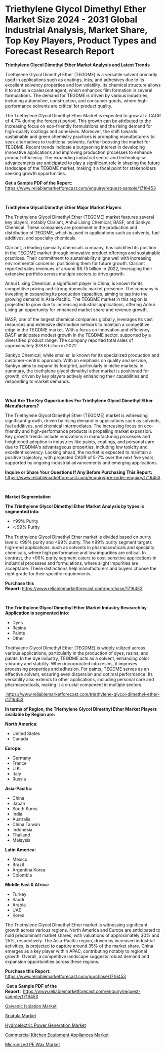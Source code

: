 <p><h1>Triethylene Glycol Dimethyl Ether Market Size 2024 - 2031 Global Industrial Analysis, Market Share, Top Key Players, Product Types and Forecast Research Report</h1></p><p><strong>Triethylene Glycol Dimethyl Ether Market Analysis and Latest Trends</strong></p>
<p><p>Triethylene Glycol Dimethyl Ether (TEGDME) is a versatile solvent primarily used in applications such as coatings, inks, and adhesives due to its excellent solvency properties and low volatility. Its chemical structure allows it to act as a coalescent agent, which enhances film formation in several formulations. The demand for TEGDME is driven by various industries, including automotive, construction, and consumer goods, where high-performance solvents are critical for product quality.</p><p>The Triethylene Glycol Dimethyl Ether Market is expected to grow at a CAGR of 4.7% during the forecast period. This growth can be attributed to the increasing focus on eco-friendly formulations and the rising demand for high-quality coatings and adhesives. Moreover, the shift towards sustainable and green chemistry practices is prompting manufacturers to seek alternatives to traditional solvents, further boosting the market for TEGDME. Recent trends indicate a burgeoning interest in developing innovative applications and improving production processes to enhance product efficiency. The expanding industrial sector and technological advancements are anticipated to play a significant role in shaping the future landscape of the TEGDME market, making it a focal point for stakeholders seeking growth opportunities.</p></p>
<p><strong>Get a Sample PDF of the Report:&nbsp;</strong> <a href="https://www.reliablemarketforecast.com/enquiry/request-sample/1716453?utm_campaign=1567&utm_medium=2&utm_source=Github&utm_content=ia&utm_term=23102024&utm_id=triethylene-glycol-dimethyl-ether">https://www.reliablemarketforecast.com/enquiry/request-sample/1716453</a></p>
<p>&nbsp;</p>
<p><strong>Triethylene Glycol Dimethyl Ether Major Market Players</strong></p>
<p><p>The Triethylene Glycol Dimethyl Ether (TEGDME) market features several key players, notably Clariant, Anhui Lixing Chemical, BASF, and Sankyo Chemical. These companies are prominent in the production and distribution of TEGDME, which is used in applications such as solvents, fuel additives, and specialty chemicals.</p><p>Clariant, a leading specialty chemicals company, has solidified its position in the TEGDME market through innovative product offerings and sustainable practices. Their commitment to sustainability aligns well with increasing environmental concerns, positioning them for future growth. Clariant reported sales revenues of around $6.75 billion in 2022, leveraging their extensive portfolio across multiple sectors to drive growth.</p><p>Anhui Lixing Chemical, a significant player in China, is known for its competitive pricing and strong domestic market presence. The company is investing in expanding its production capacities, aiming to tap into the growing demand in Asia-Pacific. The TEGDME market in this region is projected to grow due to increasing industrial applications, offering Anhui Lixing an opportunity for enhanced market share and revenue growth.</p><p>BASF, one of the largest chemical companies globally, leverages its vast resources and extensive distribution network to maintain a competitive edge in the TEGDME market. With a focus on innovation and efficiency, BASF anticipates modest growth in the TEGDME sector, supported by a diversified product range. The company reported total sales of approximately $78.6 billion in 2022.</p><p>Sankyo Chemical, while smaller, is known for its specialized production and customer-centric approach. With an emphasis on quality and service, Sankyo aims to expand its footprint, particularly in niche markets. In summary, the triethylene glycol dimethyl ether market is positioned for growth, driven by key players actively enhancing their capabilities and responding to market demands.</p></p>
<p>&nbsp;</p>
<p><strong>What Are The Key Opportunities For Triethylene Glycol Dimethyl Ether Manufacturers?</strong></p>
<p><p>The Triethylene Glycol Dimethyl Ether (TEGDME) market is witnessing significant growth, driven by rising demand in applications such as solvents, fuel additives, and chemical intermediates. The increasing focus on eco-friendly and high-performance products is propelling market expansion. Key growth trends include innovations in manufacturing processes and heightened adoption in industries like paints, coatings, and personal care due to TEGDMA's advantageous properties, including low toxicity and excellent solvency. Looking ahead, the market is expected to maintain a positive trajectory, with projected CAGR of 5-7% over the next five years, supported by ongoing industrial advancements and emerging applications.</p></p>
<p><strong>Inquire or Share Your Questions If Any Before Purchasing This Report:</strong> <a href="https://www.reliablemarketforecast.com/enquiry/pre-order-enquiry/1716453?utm_campaign=1567&utm_medium=2&utm_source=Github&utm_content=ia&utm_term=23102024&utm_id=triethylene-glycol-dimethyl-ether">https://www.reliablemarketforecast.com/enquiry/pre-order-enquiry/1716453</a></p>
<p>&nbsp;</p>
<p><strong>Market Segmentation</strong></p>
<p><strong>The Triethylene Glycol Dimethyl Ether Market Analysis by types is segmented into:</strong></p>
<p><ul><li>≥99% Purity</li><li>＜99% Purity</li></ul></p>
<p><p>The Triethylene Glycol Dimethyl Ether market is divided based on purity levels: ≥99% purity and <99% purity. The ≥99% purity segment targets high-end applications, such as solvents in pharmaceuticals and specialty chemicals, where high performance and low impurities are critical. In contrast, the <99% purity segment caters to cost-sensitive applications in industrial processes and formulations, where slight impurities are acceptable. These distinctions help manufacturers and buyers choose the right grade for their specific requirements.</p></p>
<p><strong>Purchase this Report:&nbsp;</strong><a href="https://www.reliablemarketforecast.com/purchase/1716453?utm_campaign=1567&utm_medium=2&utm_source=Github&utm_content=ia&utm_term=23102024&utm_id=triethylene-glycol-dimethyl-ether">https://www.reliablemarketforecast.com/purchase/1716453</a></p>
<p>&nbsp;</p>
<p><strong>The Triethylene Glycol Dimethyl Ether Market Industry Research by Application is segmented into:</strong></p>
<p><ul><li>Dyes</li><li>Resins</li><li>Paints</li><li>Other</li></ul></p>
<p><p>Triethylene Glycol Dimethyl Ether (TEGDME) is widely utilized across various applications, particularly in the production of dyes, resins, and paints. In the dye industry, TEGDME acts as a solvent, enhancing color vibrancy and stability. When incorporated into resins, it improves processing properties and adhesion. For paints, TEGDME serves as an effective solvent, ensuring even dispersion and optimal performance. Its versatility also extends to other applications, including personal care and pharmaceuticals, making it a crucial component in multiple sectors.</p></p>
<p><a href="https://www.reliablemarketforecast.com/triethylene-glycol-dimethyl-ether-r1716453?utm_campaign=1567&utm_medium=2&utm_source=Github&utm_content=ia&utm_term=23102024&utm_id=triethylene-glycol-dimethyl-ether">&nbsp;https://www.reliablemarketforecast.com/triethylene-glycol-dimethyl-ether-r1716453</a></p>
<p><strong>In terms of Region, the Triethylene Glycol Dimethyl Ether Market Players available by Region are:</strong></p>
<p>
    <p> <strong> North America: </strong>
        <ul>
            <li>United States</li>
            <li>Canada</li>
        </ul>
        </p> 
    <p> <strong> Europe: </strong>
        <ul>
            <li>Germany</li>
            <li>France</li>
            <li>U.K.</li>
            <li>Italy</li>
            <li>Russia</li>
        </ul>
        </p> 
    <p> <strong> Asia-Pacific: </strong>
        <ul>
            <li>China</li>
            <li>Japan</li>
            <li>South Korea</li>
            <li>India</li>
            <li>Australia</li>
            <li>China Taiwan</li>
            <li>Indonesia</li>
            <li>Thailand</li>
            <li>Malaysia</li>
        </ul>
        </p> 
    <p> <strong> Latin America: </strong>
        <ul>
            <li>Mexico</li>
            <li>Brazil</li>
            <li>Argentina Korea</li>
            <li>Colombia</li>
        </ul>
        </p> 
    <p> <strong> Middle East & Africa: </strong>
        <ul>
            <li>Turkey</li>
            <li>Saudi</li>
            <li>Arabia</li>
            <li>UAE</li>
            <li>Korea</li>
        </ul>
    </p>
    </p>
<p><p>The Triethylene Glycol Dimethyl Ether market is witnessing significant growth across various regions. North America and Europe are anticipated to hold predominant market shares, with valuations of approximately 30% and 25%, respectively. The Asia-Pacific region, driven by increased industrial activities, is projected to capture around 35% of the market share. China emerges as a key player within APAC, contributing notably to regional growth. Overall, a competitive landscape suggests robust demand and expansion opportunities across these regions.</p></p>
<p><strong>Purchase this Report: </strong><a href="https://www.reliablemarketforecast.com/purchase/1716453?utm_campaign=1567&utm_medium=2&utm_source=Github&utm_content=ia&utm_term=23102024&utm_id=triethylene-glycol-dimethyl-ether">https://www.reliablemarketforecast.com/purchase/1716453</a></p>
<p>&nbsp;<strong>Get a Sample PDF of the Report:&nbsp;&nbsp;</strong><a href="https://www.reliablemarketforecast.com/enquiry/request-sample/1716453?utm_campaign=1567&utm_medium=2&utm_source=Github&utm_content=ia&utm_term=23102024&utm_id=triethylene-glycol-dimethyl-ether">https://www.reliablemarketforecast.com/enquiry/request-sample/1716453</a></p>
<p><strong></strong></p>
<p><p><a href="https://www.linkedin.com/pulse/galvanic-isolation-market-size-share-analysis-growth-trends-s9r9c?utm_campaign=1567&utm_medium=2&utm_source=Github&utm_content=ia&utm_term=23102024&utm_id=triethylene-glycol-dimethyl-ether">Galvanic Isolation Market</a></p><p><a href="https://www.linkedin.com/pulse/spatula-market-growth-segmentation-regional-analysis-global-forecast-rif2e?utm_campaign=1567&utm_medium=2&utm_source=Github&utm_content=ia&utm_term=23102024&utm_id=triethylene-glycol-dimethyl-ether">Spatula Market</a></p><p><a href="https://www.linkedin.com/pulse/hydroelectric-power-generation-market-outlook-complete-industry-ve69c?utm_campaign=1567&utm_medium=2&utm_source=Github&utm_content=ia&utm_term=23102024&utm_id=triethylene-glycol-dimethyl-ether">Hydroelectric Power Generation Market</a></p><p><a href="https://www.linkedin.com/pulse/commercial-kitchen-equipment-appliances-industry-insights-report-oczke?utm_campaign=1567&utm_medium=2&utm_source=Github&utm_content=ia&utm_term=23102024&utm_id=triethylene-glycol-dimethyl-ether">Commercial Kitchen Equipment Appliances Market</a></p><p><a href="https://github.com/NargisHussain75/Market-Research-Report-List-1/blob/main/micronized-pe-wax-market.md?utm_campaign=1567&utm_medium=2&utm_source=Github&utm_content=ia&utm_term=23102024&utm_id=triethylene-glycol-dimethyl-ether">Micronized PE Wax Market</a></p></p>